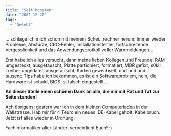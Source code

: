 ```yaml
---
title: "Seit Monaten"
date: "2002-12-20"
tags:
  - "Gelebt"
---
```


… schlage ich mich schon mit meinem Schei…rechner herum. Immer wieder Probleme, Abstürze, CRC-Fehler, Installationsfehler, fortschreitende Vergesslichkeit und das Anwendungsprotkoll voller Warnmeldungen…

Erst habe ich alles versucht, dann meine lieben Kollegen und Freunde. RAM umgesteckt, ausgetauscht, Platte partioniert, formatiert, MBR gefixt, s0kill, Treiber upgedatet, ausgetauscht, Karten gewechselt, und und und… tausend Tips habe ich bekommen, es ist ein Softwareproblem, nein, die Hardware ist schuld, BIOS ist falsch eingestellt…

**An dieser Stelle einen schönen Dank an alle, die mir mit Rat und Tat zur Seite standen!**

Ach übrigens: gestern war ich in dem kleinen Computerladen in der Wallstrasse. Hab mir für 4 Teuro ein neues IDE-Kabel geholt. Kabelbruch. Jetzt ist alles wieder in Ordnung.

Fachinformatiker aller Länder: verpeinlicht Euch! :)
